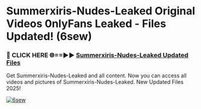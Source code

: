 # Summerxiris-Nudes-Leaked Original Videos 0nlyFans Leaked - Files Updated! (6sew)

<h3>🔴 CLICK HERE 🌐==►► <a href="https://tinyurl.com/4mcuefdz" rel="nofollow">Summerxiris-Nudes-Leaked Updated Files</a></h3>

Get Summerxiris-Nudes-Leaked and all content. Now you can access all videos and pictures of Summerxiris-Nudes-Leaked. New Updated Files 2025!

[![6sew](https://i.imgur.com/StAQSOY.gif)](https://tinyurl.com/4mcuefdz)
